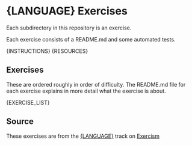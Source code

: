 # {LANGUAGE} Exercises

Each subdirectory in this repository is an exercise.

Each exercise consists of a README.md and some automated tests.

{INSTRUCTIONS}
{RESOURCES}

## Exercises

These are ordered roughly in order of difficulty.
The README.md file for each exercise explains in more detail what the exercise is about.

{EXERCISE_LIST}

## Source

These exercises are from the [{LANGUAGE}][{TRACK_ID}] track on [Exercism][exercism]

[exercism]: http://exercism.io
[{TRACK_ID}]: http://exercism.io/languages/{TRACK_ID}
